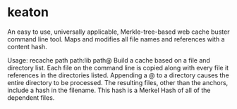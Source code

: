 # keaton
An easy to use, universally applicable, Merkle-tree-based web cache buster command line tool.  Maps and modifies all file names and references with a content hash.

Usage: recache path path:lib path@
   Build a cache based on a file and directory list.
   Each file on the command line is copied along with every file it references in
     the directories listed.  Appending a @ to a directory causes the entire
     directory to be processed.
   The resulting files, other than the anchors, include a hash in the filename.
   This hash is a Merkel Hash of all of the dependent files.
